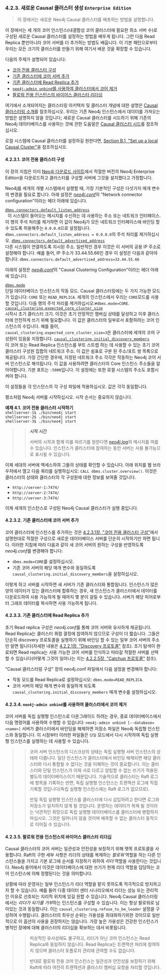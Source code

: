 ### 4.2.3. 새로운 Causal 클러스터 생성 `Enterprise Edition`
> 이 장에서는 새로운 Neo4j Causal 클러스터를 배포하는 방법을 설명합니다.

이 장에서는 세 개의 코어 인스턴스(내결함성 코어 클러스터에 필요한 최소 서버 수)로 구성된 새로운 Causal 클러스터를 설정하는 방법을 배우게 됩니다. 그런 다음 Read Replica 뿐만아니라 코어 서버를 더 추가하는 방법도 배웁니다. 이 기본 패턴으로부터 우리는 모든 크기의 클러스터를 만들기 위해 여기서 배운 것을 확장할 수 있습니다.

다음의 주제가 설명되어 있습니다:
* [코어 전용 클러스터 구성](#4231-코어-전용-클러스터-구성)
* [기존 클러스터에 코어 서버 추가](#4232-기존-클러스터에-코어-서버-추가)
* [기존 클러스터에 Read Replica 추가](#4233-기존-클러스터에-Read-Replica-추가)
* [`neo4j-admin unbind`를 사용하여 클러스터에서 코어 제거](#4234-neo4j-admin-unbind를-사용하여-클러스터에서-코어-제거)
* [팔로워 전용 인스턴스의 바이어스 클러스터 리더십](#4235-팔로워-전용-인스턴스의-바이어스-클러스터-리더십)

여기에서 소개되어지는 클러스터링 아키텍처 및 클러스터 개념에 대한 설명은 [Causal 클러스터링 소개](./architecture.md)를 참조하십시오. 우리는 기존 Neo4j 인스턴스에서 데이터를 가져오는 방법은 설명하지 않을 것입니다; 새로운 Causal 클러스터를 시드하기 위해 기존의 Neo4j 데이터베이스를 사용하는 것에 관한 도움말은 [Causal 클러스터 시드](./seed-a-cluster.md)를 참조하십시오.

로컬 시스템에 Causal 클러스터를 설정하길 원한다면, [Section B.1, "Set up a local Causal Cluster"](https://neo4j.com/docs/operations-manual/3.3/tutorial/local-causal-cluster/)을 참조하십시오.

#### 4.2.3.1. 코어 전용 클러스터 구성
이 장의 지침은 이미 [Neo4j 다운로드 사이트](https://neo4j.com/download/other-releases/#releases)에서 적절한 버전의 Neo4j Enterprise Edition을 다운로드하고 클러스터를 구성할 서버에 그것을 설치했다고 가정합니다.

Neo4j를 세개의 개별 시스템에서 실행할 때, 가장 기본적인 구성은 다섯가지 매개 변수의 변경을 필요로 합니다. 아래 설정은 [*neo4j.conf*](/configuration/file-locations.md)의 "Network connector configuration"이라는 헤더 아래에 있습니다.

[`dbms.connectors.default_listen_address`](https://neo4j.com/docs/operations-manual/3.3/reference/configuration-settings/#config_dbms.connectors.default_listen_address)<br>
&nbsp;&nbsp;이 시스템이 들어오는 메시지를 수신하는 데 사용하는 주소 또는 네트워크 인터페이스. 이 행의 주석 처리를 제거하면 이 값이 Neo4j가 모든 네트워크 인터페이스에 바인딩 할 수 있도록 허용해주는 `0.0.0.0`으로 설정됩니다. `dbms.connectors.default_listen_address = 0.0.0.0`의 주석 처리를 제거하십시오.
[`dbms.connectors.default_advertised_address`](https://neo4j.com/docs/operations-manual/3.3/reference/configuration-settings/#config_dbms.connectors.default_advertised_address)<br>
    다른 시스템이 연결하도록 지시된 주소. 일반적인 경우 이것은 이 서버의 공용 IP 주소로 설정해야 합니다. 예를 들어, IP 주소가 33.44.55.66인 경우 이 설정은 다음과 같아야 합니다:
  `dbms.connectors.default_advertised_address=33.44.55.66`

아래의 설정은 [*neo4j.conf*](/configuration/file-locations.md)의 "Causal Clustering Configuration"이라는 헤더 아래에 있습니다.

[`dbms.mode`](https://neo4j.com/docs/operations-manual/3.3/reference/configuration-settings/#config_dbms.mode)<br>
    단일 데이터베이스 인스턴스의 작동 모드. Causal 클러스터링에는 두 가지 가능한 모드가 있습니다: `CORE` 또는 `READ_REPLICA`. 세개의 인스턴스에서 우리는 `CORE`모드를 사용할 것입니다. 다음 행의 주석 처리를 제거하십시오:`#dbms.mode=CORE`.
[`causal_clustering.expected_core_cluster_size`](https://neo4j.com/docs/operations-manual/3.3/reference/configuration-settings/#config_causal_clustering.expected_core_cluster_size)<br>
    시작시 초기 클러스터 크기. 이것은 초기 안정적인 멤버십 상태를 달성하고 이후 클러스터에 안전하게 쓰기 위해 필요합니다. 이 값은 클러스터의 일부로서 포함하려는 코어 인스턴스의 수입니다. 예를 들어, `causal_clustering.expected_core_cluster_size=3`은 클러스터에 세개의 코어 구성원이 있음을 지정합니다.
[`causal_clustering.initial_discovery_members`](https://neo4j.com/docs/operations-manual/3.3/reference/configuration-settings/#config_causal_clustering.initial_discovery_members)<br>
    이 코어 또는 Read Replica 인스턴스를 부트 스트랩 하는 데 사용할 수 있는 초기 코어 클러스터 구성원 집합의 네트워크 주소. 이 값은 쉼표로 구분 된 주소/포트 쌍 목록으로 제공됩니다. 가장 간단한 경우에, 지정된 네트워크 주소 각각은 작동하는 Neo4j 코어 서버 인스턴스로 해석됩니다. 이 값을 사용하려면 클러스터의 Core 인스턴스 주소들을 알아야합니다. 기본 포트는 `:5000`입니다. 이 설정에는 또한 로컬 시스템의 주소도 포함시켜야 합니다.

이 설정들을 각 인스턴스의 각 구성 파일에 적용하십시오. 값은 각각 동일합니다.

평소처럼 Neo4j 서버를 시작하십시오. 시작 순서는 중요하지 않습니다.

**예제 4.1. 코어 전용 클러스터 시작하기**<br>
  `shellserver-1$ ./bin/neo4j start`<br>
  `shellserver-2$ ./bin/neo4j start`<br>
  `shellserver-3$ ./bin/neo4j start`<br>

>> **시작 시간**
>>
>> 서버의 시작과 함께 이를 따르기를 원한다면 [*neo4j.log*](/configuration/file-locations.md)의 메시지를 따를 수 있습니다. 인스턴스가 클러스터에 참여하는 동안 서버는 사용 불가능으로 표시될 수 있습니다.

이제 세대의 서버에 액세스하여 그들의 상태를 확인할 수 있습니다. 아래 위치를 웹 브라우저에서 열고 다음 쿼리를 실행하십시오: `CALL dbms.cluster.overview()`. 이것은 클러스터의 상태와 클러스터의 각 구성원에 대한 정보를 보여줄 것입니다.
* `http://server-1:7474/`
* `http://server-2:7474/`
* `http://server-3:7474/`

이제 세개의 인스턴스로 구성된 Neo4j Causal 클러스터가 실행 중입니다.

#### 4.2.3.2. 기존 클러스터에 코어 서버 추가
코어 클러스터에 인스턴스를 추가하는 것은 [4.2.3.1장, "코어 전용 클러스터 구성"](#4231-코어-전용-클러스터-구성)에서 설명한대로 적절한 구성으로 새로운 데이터베이스 서버를 단순히 시작하기만 하면 됩니다. 이러한 지침에 따라 다음과 같이 새 코어 서버의 원하는 구성을 반영하도록 *neo4j.conf*를 변경해야 합니다:
* `dbms.mode=CORE`를 설정하십시오.
* 기존 코어 서버의 해당 매개 변수와 동일하도록 `causal_clustering.initial_discovery_members`을 설정하십시오.

이렇게 하고 서버를 시작하면 새 서버가 기존 클러스터와 통합됩니다. 인스턴스가 많은 양의 데이터가 있는 클러스터에 합류하는 경우, 새 인스턴스가 클러스터에서 데이터를 다운로드하여 사용 가능하게 될 때까지 몇 분이 걸릴 수 있습니다. 서버가 해당 피어로부터 그래프 데이터를 복사하면 사용 가능하게 됩니다.

#### 4.2.3.3. 기존 클러스터에 Read Replica 추가
초기 Read replica 구성은 *neo4j.conf*를 통해 코어 서버와 유사하게 제공됩니다. Read Replica는 클러스터 쿼럼 결정에 참여하지 않으므로 구성이 더 짧습니다. 그들은 단순히 discovery 프로토콜을 실행하기 위해 바인딩 할 수 있는 일부 코어 서버의 주소만 알면 됩니다(자세한 내용은 [4.2.2.1장, "Discovery 프로토콜"](./lifecycle.md#4221-discovery-프로토콜) 참조). 초기 탐색이 완료되면 Read replica는 사용 가능한 코어 서버를 인식하고 따라갈 적절한 서버를 선택할 수 있습니다(어떻게 그것이 일어나는 지는 [4.2.2.5장, "Catchup 프로토콜"](./lifecycle.md#4225-catchup-프로토콜) 참조).

"Causal 클러스터링 구성" 장의 neo4j.conf 파일에서 다음 설정을 변경해야 합니다:
* 작동 모드를 Read Replica로 설정하십시오: `dbms.mode=READ_REPLICA`.
* 코어 서버의 해당 매개 변수와 동일하게 되도록 `causal_clustering.initial_discovery_members` 매개 변수를 설정하십시오.

#### 4.2.3.4. `neo4j-admin unbind`를 사용하여 클러스터에서 코어 제거
코어 서버를 독립 실행형 인스턴스로 다운그레이드 하려는 경우, 종료 데이터베이스에서 다음 명령어를 사용하여 수행할 수 있습니다:
`neo4j-admin unbind [--database=<name>]`
서버가 클러스터에서 바인딩을 해제하면 저장소 파일은 Neo4j 독립형 인스턴스와 동일합니다. 이 시점부터 이러한 파일들은 `단일` 모드에서 다시 시작하여 독립 실행형 인스턴스를 실행하는 데 사용할 수 있습니다.

>> 코어 서버 인스턴스의 디스크상의 상태는 독립 실행형 서버 인스턴스의 상태와 다릅니다. 일단 인스턴스가 클러스터에서 바인딩 해제되면 해당 클러스터와 다시 통합될 수 없다는 것을 이해하는 것이 중요합니다. 이는 클러스터와 단일 인스턴스가 이제 서로 다르고 양립할 수 없는 쓰기가 적용된 별도의 데이터베이스이기 때문입니다. 기술적으로 클러스터는 Raft 로그에 항목을 기록하는 반면, 독립 실행형 인스턴스는 트랜잭션 로그에 직접 기록할 것입니다(독립 실행형 인스턴스에는 Raft 로그가 없으므로).
>>
>> 만일 독립 실행형 인스턴스를 클러스터에 다시 삽입하려고 한다면 로그와 저장소가 일치하지 않게 될 것입니다. 운영자는 데이터가 복제 될 것이라는 낙관적인 희망으로 독립 실행형 데이터베이스를 클러스터에 병합하지 마십시오. 그것은 일어나지 않을 것이며 예측할 수 없는 클러스터 동작으로 이어질 수 있습니다.

#### 4.2.3.5. 팔로워 전용 인스턴스의 바이어스 클러스터 리더십
Causal 클러스터의 코어 서버는 일관성과 안전성을 보장하기 위해 뗏목 프로토콜을 사용합니다. Raft의 구현 세부 사항은 리더의 상태를 복제하는 *팔로워* 역할을 하는 다른 인스턴스들을 가지고 기본 로그에 순서를 지정하기 위하여 *리더* 역할을 사용한다는 것입니다. Neo4j 용어에서 이것은 데이터베이스에 대한 쓰기가 현재 리더 역할을 담당하는 코어 인스턴스에 의해 정렬된다는 것을 의미합니다.

상황에 따라 운영자는 일부 인스턴스가 리더 역할을 맡지 못하도록 적극적으로 방지하고자 할 수 있습니다. 예를 들어 다중 데이터 센터 시나리오에서 리더는 성능 또는 관리적인 이유로 선호되는 지리적 위치에 있길 원할 수 있습니다. Neo4j Causal 클러스터링에서는 *리더가 되기를 거부*하는 인스턴스를 구성할 수 있습니다. 이는 항상 팔로워로 남아있는 것과 동일합니다. 이는 `causal_clustering.refuse_to_be_leader` 설정을 구성하여 수행됩니다. 클러스터의 최우선 순위는 가용성을 최대화하기위한 것이므로 일반적으로 이 옵션의 사용을 권장하지는 않습니다. 가장 높은 가용성은 건강한 인스턴스가 병적인 장애에 대해 클러스터의 리더십을 확보하는 데서 비롯됩니다.

>> 피상적인 유사성에도 불구하고, 리더가 아닌 코어 인스턴스는 Read Replica와 동일하지 않습니다. Read Replica는 트랜잭션 처리에 참여하지 않으며 클러스터 토폴로지 관리에 관여할 수도 없습니다.
>>
>> 반대로 팔로워 전용 코어 인스턴스는 일관성과 안전성을 보장하기 위해 Raft에 따라 여전히 트랜잭션과 클러스터 멤버십 요청을 처리할 것입니다.
